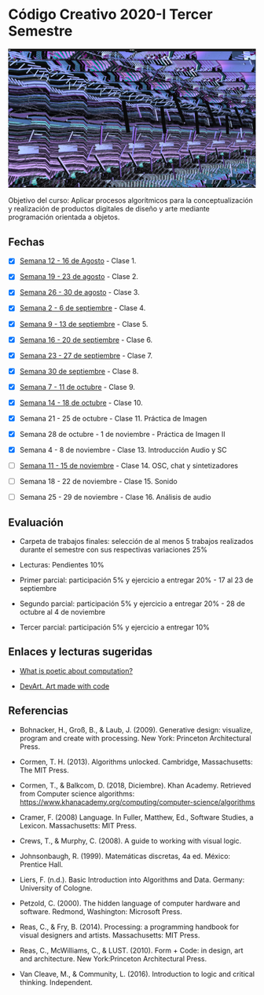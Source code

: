 # Código Creativo 2020-I Tercer Semestre

![portada](https://github.com/EmilioOcelotl/centro20-I_CC3/blob/master/img/portada3.png)

Objetivo del curso: Aplicar procesos algorítmicos para la conceptualización y realización de productos digitales de diseño y arte mediante programación orientada a objetos.

## Fechas

- [x] [Semana 12 - 16 de Agosto](https://github.com/EmilioOcelotl/centro20-I_CC3/tree/master/centro3_190816/README.md) - Clase 1.

- [x] [Semana 19 - 23 de agosto](https://github.com/EmilioOcelotl/centro20-I_CC3/tree/master/centro3_190823/README.md) - Clase 2.

- [x] [Semana 26 - 30 de agosto](https://github.com/EmilioOcelotl/centro20-I_CC3/tree/master/centro3_190830/README.md) - Clase 3.

- [x] [Semana 2 - 6 de septiembre](https://github.com/EmilioOcelotl/centro20-I_CC3/tree/master/centro3_190906/README.md) - Clase 4.

- [x] [Semana 9 - 13 de septiembre](https://github.com/EmilioOcelotl/centro20-I_CC3/tree/master/centro3_190913/README.md) - Clase 5.

- [x] [Semana 16 - 20 de septiembre](https://github.com/EmilioOcelotl/centro20-I_CC3/tree/master/centro3_190920/README.md) - Clase 6. 

- [x] [Semana 23 - 27 de septiembre](https://github.com/EmilioOcelotl/centro20-I_CC3/tree/master/centro3_190927/README.md) - Clase 7.

- [x] [Semana 30 de septiembre](https://github.com/EmilioOcelotl/centro20-I_CC3/tree/master/centro3_191004/README.md) - Clase 8.

- [x] [Semana 7 - 11 de octubre](https://github.com/EmilioOcelotl/centro20-I_CC3/tree/master/centro3_191011/README.md) - Clase 9.

- [x] [Semana 14 - 18 de octubre](https://github.com/EmilioOcelotl/centro20-I_CC3/tree/master/centro3_191018/README.md) - Clase 10. 

- [x] Semana 21 - 25 de octubre - Clase 11. Práctica de Imagen

- [x] Semana 28 de octubre - 1 de noviembre - Práctica de Imagen II

- [x] Semana 4 - 8 de noviembre - Clase 13. Introducción Audio y SC 

- [ ] [Semana 11 - 15 de noviembre](https://github.com/EmilioOcelotl/centro20-I_CC3/tree/master/centro3_191115/README.md) - Clase 14. OSC, chat y sintetizadores

- [ ] Semana 18 - 22 de noviembre - Clase 15. Sonido

- [ ] Semana 25 - 29 de noviembre - Clase 16. Análisis de audio

## Evaluación 

- Carpeta de trabajos finales: selección de al menos 5 trabajos realizados durante el semestre con sus respectivas variaciones 25%

- Lecturas: Pendientes 10%

- Primer parcial: participación 5% y ejercicio a entregar 20% - 17 al 23 de septiembre 

- Segundo parcial: participación 5% y ejercicio a entregar 20% - 28 de octubre al 4 de noviembre

- Tercer parcial: participación 5% y ejercicio a entregar 10% 

## Enlaces y lecturas sugeridas

- [What is poetic about computation?](https://poeticcomputation.info/chapters/ch.1/)

- [DevArt. Art made with code](https://devart.withgoogle.com/)

## Referencias 

- Bohnacker, H., Groß, B., & Laub, J. (2009). Generative design: visualize, program and create with processing. New York: Princeton Architectural Press.

- Cormen, T. H. (2013). Algorithms unlocked. Cambridge, Massachusetts: The MIT Press.

- Cormen, T., & Balkcom, D. (2018, Diciembre). Khan Academy. Retrieved from Computer science algorithms: https://www.khanacademy.org/computing/computer-science/algorithms

- Cramer, F. (2008) Language. In Fuller, Matthew, Ed., Software Studies, a Lexicon. Massachusetts: MIT Press. 

- Crews, T., & Murphy, C. (2008). A guide to working with visual logic.

- Johnsonbaugh, R. (1999). Matemáticas discretas, 4a ed. México: Prentice Hall.

- Liers, F. (n.d.). Basic Introduction into Algorithms and Data. Germany: University of Cologne.

- Petzold, C. (2000). The hidden language of computer hardware and software. Redmond, Washington: Microsoft Press.

- Reas, C., & Fry, B. (2014). Processing: a programming handbook for visual designers and artists. Massachusetts: MIT Press.

- Reas, C., McWilliams, C., & LUST. (2010). Form + Code: in design, art and architecture. New York:Princeton Architectural Press.

- Van Cleave, M., & Community, L. (2016). Introduction to logic and critical thinking. Independent.
